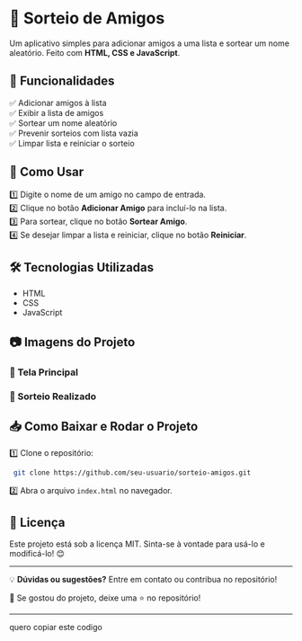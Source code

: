 # 🎲 Sorteio de Amigos

Um aplicativo simples para adicionar amigos a uma lista e sortear um nome aleatório. Feito com **HTML, CSS e JavaScript**.



## 📌 Funcionalidades

✅ Adicionar amigos à lista\
✅ Exibir a lista de amigos\
✅ Sortear um nome aleatório\
✅ Prevenir sorteios com lista vazia\
✅ Limpar lista e reiniciar o sorteio

## 🚀 Como Usar

1️⃣ Digite o nome de um amigo no campo de entrada.\
2️⃣ Clique no botão **Adicionar Amigo** para incluí-lo na lista.\
3️⃣ Para sortear, clique no botão **Sortear Amigo**.\
4️⃣ Se desejar limpar a lista e reiniciar, clique no botão **Reiniciar**.

## 🛠️ Tecnologias Utilizadas

- HTML
- CSS
- JavaScript

## 📷 Imagens do Projeto

### 📌 Tela Principal



### 📌 Sorteio Realizado



## 📥 Como Baixar e Rodar o Projeto

1️⃣ Clone o repositório:

```bash
 git clone https://github.com/seu-usuario/sorteio-amigos.git
```

2️⃣ Abra o arquivo `index.html` no navegador.

## 📜 Licença

Este projeto está sob a licença MIT. Sinta-se à vontade para usá-lo e modificá-lo! 😊

---

💡 **Dúvidas ou sugestões?** Entre em contato ou contribua no repositório!

🌟 Se gostou do projeto, deixe uma ⭐ no repositório!

---

quero copiar este codigo


